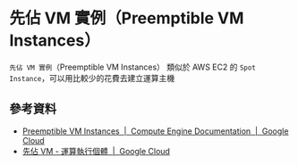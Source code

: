 # 先佔 VM 實例（Preemptible VM Instances）

`先佔 VM 實例`（Preemptible VM Instances） 類似於 AWS EC2 的 `Spot Instance`，可以用比較少的花費去建立運算主機


## 參考資料
* [Preemptible VM Instances  |  Compute Engine Documentation  |  Google Cloud](https://cloud.google.com/compute/docs/instances/preemptible)
* [先佔 VM - 運算執行個體  |  Google Cloud](https://cloud.google.com/preemptible-vms/)
